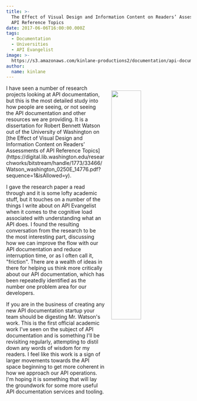 ```yaml
---
title: >-
  The Effect of Visual Design and Information Content on Readers’ Assessments of
  API Reference Topics
date: 2017-06-06T16:00:00.000Z
tags:
  - Documentation
  - Universities
  - API Evangelist
image: >-
  https://s3.amazonaws.com/kinlane-productions2/documentation/api-documentation-research-visualization.png
author:
  name: kinlane
---
```

<p><a href="https://digital.lib.washington.edu/researchworks/bitstream/handle/1773/33466/Watson_washington_0250E_14776.pdf?sequence=1&isAllowed=y"><img src="https://s3.amazonaws.com/kinlane-productions2/documentation/api-documentation-research-visualization.png" align="right" width="40%" style="padding: 15px;" /></a></p>I have seen a number of research projects looking at API documentation, but this is the most detailed study into how people are seeing, or not seeing the API documentation and other resources we are providing. It is a dissertation for Robert Bennett Watson out of the University of Washington on [the Effect of Visual Design and Information Content on Readers’ Assessments of API Reference Topics](https://digital.lib.washington.edu/researchworks/bitstream/handle/1773/33466/Watson_washington_0250E_14776.pdf?sequence=1&isAllowed=y).

I gave the research paper a read through and it is some lofty academic stuff, but it touches on a number of the things I write about on API Evangelist when it comes to the cognitive load associated with understanding what an API does. I found the resulting conversation from the research to be the most interesting part, discussing how we can improve the flow with our API documentation and reduce interruption time, or as I often call it, "friction". There are a wealth of ideas in there for helping us think more critically about our API documentation, which has been repeatedly identified as the number one problem area for our developers.

If you are in the business of creating any new API documentation startup your team should be digesting Mr. Watson's work. This is the first official academic work I've seen on the subject of API documentation and is something I'll be revisiting regularly, attempting to distil down any words of wisdom for my readers. I feel like this work is a sign of larger movements towards the API space beginning to get more coherent in how we approach our API operations. I'm hoping it is something that will lay the groundwork for some more useful API documentation services and tooling.